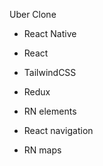 Uber Clone

+ React Native
+ React
+ TailwindCSS
+ Redux

+ RN elements
+ React navigation
+ RN maps